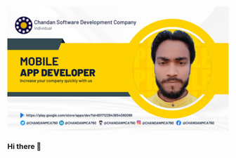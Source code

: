 ![logo](https://github.com/CHANDANMCA790/CHANDANMCA790/blob/master/Chandan%20Software%20Development%20Company.png)

### Hi there 👋

<!--
**CHANDANMCA790/CHANDANMCA790** is a ✨ _special_ ✨ repository because its `README.md` (this file) appears on your GitHub profile.

Here are some ideas to get you started:

- 🔭 I’m currently working on ...
- 🌱 I’m currently learning ...
- 👯 I’m looking to collaborate on ...
- 🤔 I’m looking for help with ...
- 💬 Ask me about ...
- 📫 How to reach me: ...
- 😄 Pronouns: ...
- ⚡ Fun fact: ...
-->
